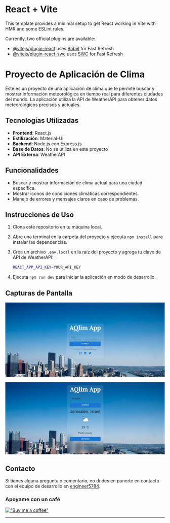 # React + Vite

This template provides a minimal setup to get React working in Vite with HMR and some ESLint rules.

Currently, two official plugins are available:

- [@vitejs/plugin-react](https://github.com/vitejs/vite-plugin-react/blob/main/packages/plugin-react/README.md) uses [Babel](https://babeljs.io/) for Fast Refresh
- [@vitejs/plugin-react-swc](https://github.com/vitejs/vite-plugin-react-swc) uses [SWC](https://swc.rs/) for Fast Refresh



# Proyecto de Aplicación de Clima

Este es un proyecto de una aplicación de clima que te permite buscar y mostrar información meteorológica en tiempo real para diferentes ciudades del mundo. La aplicación utiliza la API de WeatherAPI para obtener datos meteorológicos precisos y actuales.

## Tecnologías Utilizadas

- **Frontend**: React.js
- **Estilización**: Material-UI
- **Backend**: Node.js con Express.js
- **Base de Datos**: No se utiliza en este proyecto
- **API Externa**: WeatherAPI

## Funcionalidades

- Buscar y mostrar información de clima actual para una ciudad específica.
- Mostrar iconos de condiciones climáticas correspondientes.
- Manejo de errores y mensajes claros en caso de problemas.

## Instrucciones de Uso

1. Clona este repositorio en tu máquina local.
2. Abre una terminal en la carpeta del proyecto y ejecuta `npm install` para instalar las dependencias.
3. Crea un archivo `.env.local` en la raíz del proyecto y agrega tu clave de API de WeatherAPI:

   ```bash
   REACT_APP_API_KEY=YOUR_API_KEY
   ```

4. Ejecuta `npm run dev` para iniciar la aplicación en modo de desarrollo.

## Capturas de Pantalla

![Captura de Pantalla 1](./src/assets/foto_1.jpg)   

![Captura de Pantalla 2](./src/assets/foto_2.jpg)   



## Contacto

Si tienes alguna pregunta o comentario, no dudes en ponerte en contacto con el equipo de desarrollo en [engineer5784](mailto:ricorpcol@gmail.com).



### Apoyame con un café
[!["Buy me a coffee"](https://www.buymeacoffee.com/assets/img/custom_images/orange_img.png)](https://www.buymeacoffee.com/programador5781)

---


